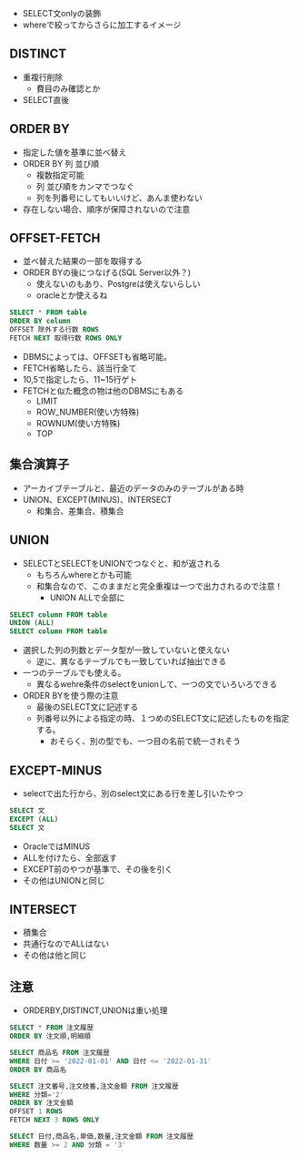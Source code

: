 - SELECT文onlyの装飾
- whereで絞ってからさらに加工するイメージ
## DISTINCT
- 重複行削除
	- 費目のみ確認とか
- SELECT直後
## ORDER BY
- 指定した値を基準に並べ替え
- ORDER BY 列 並び順
	- 複数指定可能
	- 列 並び順をカンマでつなぐ
	- 列を列番号にしてもいいけど、あんま使わない
- 存在しない場合、順序が保障されないので注意
## OFFSET-FETCH
- 並べ替えた結果の一部を取得する
- ORDER BYの後につなげる(SQL Server以外？)
	- 使えないのもあり、Postgreは使えないらしい
	- oracleとか使えるね
```sql
SELECT * FROM table
ORDER BY column
OFFSET 除外する行数 ROWS
FETCH NEXT 取得行数 ROWS ONLY
```
- DBMSによっては、OFFSETも省略可能。
- FETCH省略したら、該当行全て
- 10,5で指定したら、11~15行ゲト
- FETCHと似た概念の物は他のDBMSにもある
	- LIMIT
	- ROW_NUMBER(使い方特殊)
	- ROWNUM(使い方特殊)
	- TOP
## 集合演算子
- アーカイブテーブルと、最近のデータのみのテーブルがある時
- UNION、EXCEPT(MINUS)、INTERSECT
	- 和集合、差集合、積集合
## UNION
- SELECTとSELECTをUNIONでつなぐと、和が返される
	- もちろんwhereとかも可能
	- 和集合なので、このままだと完全重複は一つで出力されるので注意！
		- UNION ALLで全部に
```sql
SELECT column FROM table
UNION (ALL)
SELECT column FROM table
```
- 選択した列の列数とデータ型が一致していないと使えない
	- 逆に、異なるテーブルでも一致していれば抽出できる
- 一つのテーブルでも使える。
	- 異なるwehre条件のselectをunionして、一つの文でいろいろできる
- ORDER BYを使う際の注意
	- 最後のSELECT文に記述する
	- 列番号以外による指定の時、１つめのSELECT文に記述したものを指定する。
		- おそらく、別の型でも、一つ目の名前で統一されそう
## EXCEPT-MINUS
- selectで出た行から、別のselect文にある行を差し引いたやつ
```sql
SELECT 文
EXCEPT (ALL)
SELECT 文
```
- OracleではMINUS
- ALLを付けたら、全部返す
- EXCEPT前のやつが基準で、その後を引く
- その他はUNIONと同じ
## INTERSECT
- 積集合
- 共通行なのでALLはない
- その他は他と同じ

## 注意
- ORDERBY,DISTINCT,UNIONは重い処理

```sql
SELECT * FROM 注文履歴
ORDER BY 注文順,明細順

SELECT 商品名 FROM 注文履歴
WHERE 日付 >= '2022-01-01' AND 日付 <= '2022-01-31'
ORDER BY 商品名

SELECT 注文番号,注文枝番,注文金額 FROM 注文履歴
WHERE 分類='2'
ORDER BY 注文金額
OFFSET 1 ROWS
FETCH NEXT 3 ROWS ONLY

SELECT 日付,商品名,単価,数量,注文金額 FROM 注文履歴
WHERE 数量 >= 2 AND 分類 = '3'

```



